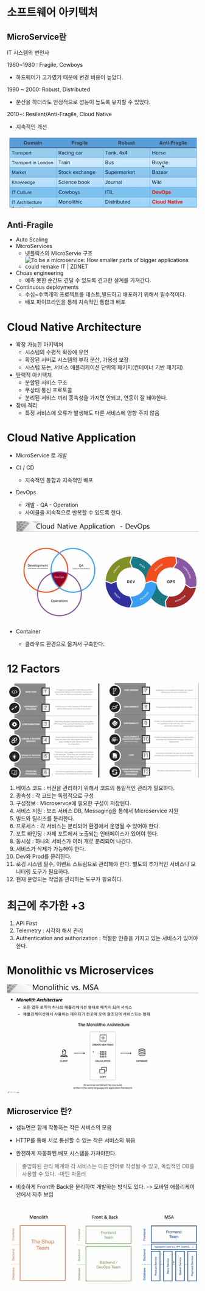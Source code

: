# 소프트웨어 아키텍처

## MicroService란

IT 시스템의 변천사

1960~1980 : Fragile, Cowboys

- 하드웨어가 고가였기 때문에 변경 비용이 높았다.

1990 ~ 2000: Robust, Distributed

- 분산을 하더라도 안정적으로 성능이 높도록 유지할 수 있었다.

2010~: Resilent/Anti-Fragile,  Cloud Native

- 지속적인 개선

![image-20221230161954950](images/image-20221230161954950.png)



## Anti-Fragile

- Auto Scaling
- MicroServices
  - 넷플릭스의 MicroServie 구조
  - ![To be a microservice: How smaller parts of bigger applications could remake  IT | ZDNET](https://www.zdnet.com/a/img/2018/07/30/3cd011df-430d-4cda-aab8-e6ae707eac1b/netflix-microservices-diagram-bruce-wong.jpg)
- Choas engineering
  - 예측 못한 순간도 견딜 수 있도록 견고한 설계를 가져간다.
- Continuous deployments
  - 수십~수백개의 프로젝트를 테스트,빌드하고 배포하기 위해서 필수적이다.
  - 배포 파이프라인을 통해 지속적인 통합과 배포



# Cloud Native Architecture

- 확장 가능한 아키텍처
  - 시스템의 수평적 확장에 유연
  - 확장된 서버로 시스템의 부하 분산, 가용성 보장
  - 시스템 또는, 서비스 애플리케이션 단위의 패키지(컨테이너 기반 패키지)
- 탄력적 아키텍처
  - 분할된 서비스 구조
  - 무상태 통신 프로토콜
  - 분리된 서비스 끼리 종속성을 가지면 안되고, 연동이 잘 돼야한다.
- 장애 격리
  - 특정 서비스에 오류가 발생해도 다른 서비스에 영향 주지 않음



# Cloud Native Application

- MicroService 로 개발

- CI / CD

  - 지속적인 통합과 지속적인 배포

- DevOps

  - 개발 - QA - Operation
  - 사이클을 지속적으로 반복할 수 있도록 한다.

  ![image-20230103211149207](images/image-20230103211149207.png)

- Container

  - 클라우드 환경으로 옮겨서 구축한다.



# 12 Factors

![image-20230103211455882](images/image-20230103211455882.png)



1. 베이스 코드 : 버전을 관리하기 위해서 코드의 통일적인 관리가 필요하다.
2. 종속성 : 각 코드는 독립적으로 구성
3. 구성정보 : Microservce에 필요한 구성이 저장된다.
4. 서비스 지원 : 보조 서비스 DB, Messaging을 통해서 Microservice 지원
5. 빌드와 릴리즈를 분리한다.
6. 프로세스 : 각 서비스는 분리되어 환경에서 운영될 수 있어야 한다.
7. 포트 바인딩 : 자체 포트에서 노출되는 인터페이스가 있어야 한다.
8. 동시성 : 하나의 서비스가 여러 개로 분리되어 나간다.
9. 서비스가 삭제가 가능해야 한다.
10. Dev와 Prod를 분리한다. 
11. 로깅 시스템 필수, 이벤트 스트림으로 관리해야 한다. 별도의 추가적인 서비스나 모니터링 도구가 필요하다.
12. 현재 운영되는 작업을 관리하는 도구가 필요하다.



# 최근에 추가한 +3

1. API First
2. Telemetry : 시각화 해서 관리
3. Authentication and authorization : 적절한 인증을 가지고 있는 서비스가 있어야 한다.



# Monolithic vs Microservices



![image-20230103212143854](images/image-20230103212143854.png)



## Microservice 란?

- 샘뉴먼은 함께 작동하는 작은 서비스의 모음

- HTTP를 통해 서로 통신할 수 있는 작은 서비스의 묶음
- 완전하게 자동화된 배포 시스템을 가져야한다.

> 중앙화된 관리 체계와 각 서비스는 다른 언어로 작성될 수 있고, 독립적인 DB를 사용할 수 있다. -마틴 파울러

- 비슷하게 Front와 Back을 분리하여 개발하는 방식도 있다. -> 모바일 애플리케이션에서 자주 보임

![image-20230103212633034](images/image-20230103212633034.png)

